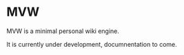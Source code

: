 # MVW

MVW is a minimal personal wiki engine.

It is currently under development, documnentation to come.

